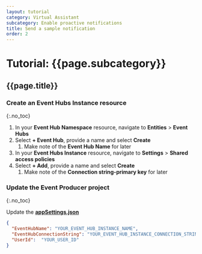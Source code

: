 ```yaml
---
layout: tutorial
category: Virtual Assistant
subcategory: Enable proactive notifications
title: Send a sample notification
order: 2
---
```


# Tutorial: {{page.subcategory}}

## {{page.title}}
### Create an Event Hubs Instance resource
{:.no_toc}
1. In your **Event Hub Namespace** resource, navigate to **Entities** > **Event Hubs**
1. Select **+ Event Hub**, provide a name and select **Create**
    1. Make note of the **Event Hub Name** for later
1. In your **Event Hubs Instance** resource, navigate to **Settings** > **Shared access policies**
1. Select **+ Add**, provide a name and select **Create**
    1. Make note of the **Connection string-primary key** for later

### Update the Event Producer project
{:.no_toc}

Update the [**appSettings.json**]()
```json
{
  "EventHubName": "YOUR_EVENT_HUB_INSTANCE_NAME",
  "EventHubConnectionString": "YOUR_EVENT_HUB_INSTANCE_CONNECTION_STRING",
  "UserId":  "YOUR_USER_ID"
}
```